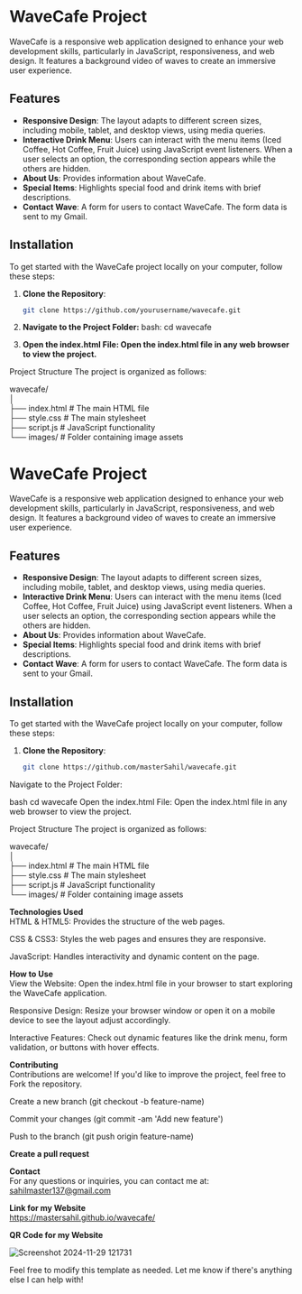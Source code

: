# WaveCafe Project

WaveCafe is a responsive web application designed to enhance your web development skills, particularly in JavaScript, responsiveness, and web design. It features a background video of waves to create an immersive user experience.

## Features

- **Responsive Design**: The layout adapts to different screen sizes, including mobile, tablet, and desktop views, using media queries.
- **Interactive Drink Menu**: Users can interact with the menu items (Iced Coffee, Hot Coffee, Fruit Juice) using JavaScript event listeners. When a user selects an option, the corresponding section appears while the others are hidden.
- **About Us**: Provides information about WaveCafe.
- **Special Items**: Highlights special food and drink items with brief descriptions.
- **Contact Wave**: A form for users to contact WaveCafe. The form data is sent to my Gmail.

## Installation

To get started with the WaveCafe project locally on your computer, follow these steps:

1. **Clone the Repository**:
   ```bash
   git clone https://github.com/yourusername/wavecafe.git

2. **Navigate to the Project Folder:**
 bash: cd wavecafe

3. **Open the index.html File: Open the index.html file in any web browser to view the project.**

Project Structure
The project is organized as follows:

wavecafe/<br>
│<br>
├── index.html      # The main HTML file<br>
├── style.css       # The main stylesheet<br>
├── script.js       # JavaScript functionality<br>
└── images/         # Folder containing image assets<br>


# WaveCafe Project<br>

WaveCafe is a responsive web application designed to enhance your web development skills, particularly in JavaScript, responsiveness, and web design. It features a background video of waves to create an immersive user experience.

## Features

- **Responsive Design**: The layout adapts to different screen sizes, including mobile, tablet, and desktop views, using media queries.
- **Interactive Drink Menu**: Users can interact with the menu items (Iced Coffee, Hot Coffee, Fruit Juice) using JavaScript event listeners. When a user selects an option, the corresponding section appears while the others are hidden.
- **About Us**: Provides information about WaveCafe.
- **Special Items**: Highlights special food and drink items with brief descriptions.
- **Contact Wave**: A form for users to contact WaveCafe. The form data is sent to your Gmail.

## Installation

To get started with the WaveCafe project locally on your computer, follow these steps:

1. **Clone the Repository**:<br>
   ```bash
   git clone https://github.com/masterSahil/wavecafe.git
Navigate to the Project Folder:

bash
cd wavecafe
Open the index.html File: Open the index.html file in any web browser to view the project.

Project Structure
The project is organized as follows:

wavecafe/<br>
│<br>
├── index.html      # The main HTML file<br>
├── style.css       # The main stylesheet<br>
├── script.js       # JavaScript functionality<br>
└── images/         # Folder containing image assets<br>

**Technologies Used**<br>
HTML & HTML5: Provides the structure of the web pages.

CSS & CSS3: Styles the web pages and ensures they are responsive.

JavaScript: Handles interactivity and dynamic content on the page.

**How to Use**<br>
View the Website: Open the index.html file in your browser to start exploring the WaveCafe application.

Responsive Design: Resize your browser window or open it on a mobile device to see the layout adjust accordingly.

Interactive Features: Check out dynamic features like the drink menu, form validation, or buttons with hover effects.

**Contributing**<br>
Contributions are welcome! If you'd like to improve the project, feel free to Fork the repository.

Create a new branch (git checkout -b feature-name)

Commit your changes (git commit -am 'Add new feature')

Push to the branch (git push origin feature-name)

**Create a pull request**

**Contact**<br>
For any questions or inquiries, you can contact me at:
sahilmaster137@gmail.com

**Link for my Website**<br>
https://mastersahil.github.io/wavecafe/

**QR Code for my Website**<br>

![Screenshot 2024-11-29 121731](https://github.com/user-attachments/assets/3e1a3bca-38ea-4777-9cb0-73e2fbdbeee2)

Feel free to modify this template as needed. Let me know if there's anything else I can help with!
